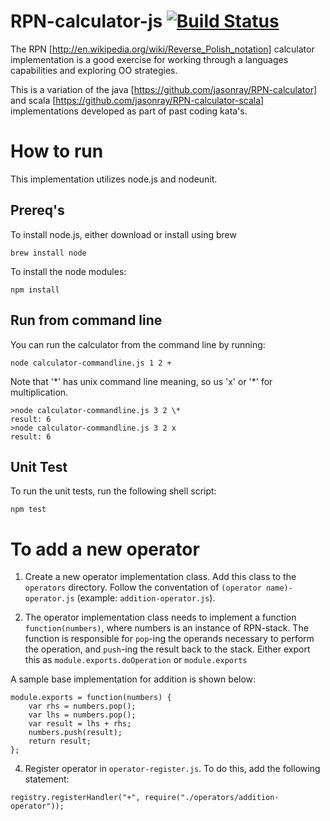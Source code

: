 # RPN-calculator-js [![Build Status](https://travis-ci.org/jasonray/RPN-calculator-node.svg)](https://travis-ci.org/jasonray/RPN-calculator-node)

The RPN [http://en.wikipedia.org/wiki/Reverse_Polish_notation] calculator implementation is a good exercise for working through a languages capabilities and exploring OO strategies.

This is a variation of the java [https://github.com/jasonray/RPN-calculator] and scala [https://github.com/jasonray/RPN-calculator-scala] implementations developed as part of past coding kata's.

How to run
==========
This implementation utilizes node.js and nodeunit.

Prereq's
--------
To install node.js, either download or install using brew
```
brew install node
```

To install the node modules:
```
npm install
```

Run from command line
---------------------
You can run the calculator from the command line by running:
```
node calculator-commandline.js 1 2 +
```

Note that '\*' has unix command line meaning, so us 'x' or '\*' for multiplication.

```
>node calculator-commandline.js 3 2 \*
result: 6
>node calculator-commandline.js 3 2 x
result: 6
```

Unit Test
---------
To run the unit tests, run the following shell script:
```
npm test
```

To add a new operator
=====================
1) Create a new operator implementation class.  Add this class to the `operators` directory.  Follow the conventation of `(operator name)-operator.js` (example: `addition-operator.js`).

2) The operator implementation class needs to implement a function `function(numbers)`, where numbers is an instance of RPN-stack.  The function is responsible for `pop`-ing the operands necessary to perform the operation, and `push`-ing the result back to the stack.  Either export this as `module.exports.doOperation` or `module.exports`

A sample base implementation for addition is shown below:

```
module.exports = function(numbers) {
	var rhs = numbers.pop();
	var lhs = numbers.pop();
	var result = lhs + rhs;
	numbers.push(result);
	return result;
};
```

4) Register operator in `operator-register.js`.  To do this, add the following statement: 
```
registry.registerHandler("+", require("./operators/addition-operator"));
```
